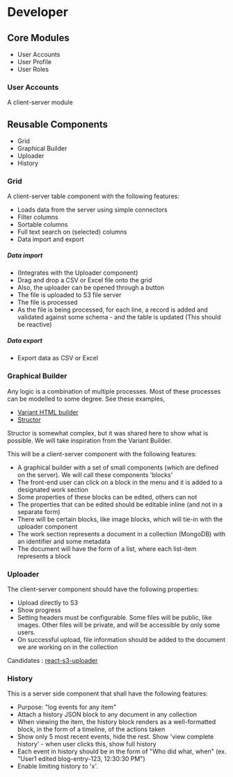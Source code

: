 # Developer

## Core Modules
* User Accounts
* User Profile
* User Roles

### User Accounts

A client-server module

## Reusable Components
* Grid
* Graphical Builder
* Uploader
* History

### Grid

A client-server table component with the following features:

* Loads data from the server using simple connectors
* Filter columns
* Sortable columns
* Full text search on (selected) columns
* Data import and export

##### Data import

* (Integrates with the Uploader component)
* Drag and drop a CSV or Excel file onto the grid
* Also, the uploader can be opened through a button
* The file is uploaded to S3 file server
* The file is processed
* As the file is being processed, for each line, a record is added and validated against some schema - and the table is updated (This should be reactive)

##### Data export

* Export data as CSV or Excel

### Graphical Builder

Any logic is a combination of multiple processes. Most of these processes can be modelled to some degree. See these examples,

* [Variant HTML builder](http://www.mediumra.re/pangaea/variant/builder.html)
* [Structor](https://github.com/ipselon/structor)

Structor is somewhat complex, but it was shared here to show what is possible. We will take inspiration from the Variant Builder.

This will be a client-server component with the following features:

* A graphical builder with a set of small components (which are defined on the server). We will call these components 'blocks'
* The front-end user can click on a block in the menu and it is added to a designated work section
* Some properties of these blocks can be edited, others can not
* The properties that can be edited should be editable inline (and not in a separate form)
* There will be certain blocks, like image blocks, which will tie-in with the uploader component
* The work section represents a document in a collection (MongoDB) with an identifier and some metadata
* The document will have the form of a list, where each list-item represents a block

### Uploader

The client-server component should have the following properties:

* Upload directly to S3
* Show progress
* Setting headers must be configurable. Some files will be public, like images. Other files will be private, and will be accessible by only some users.
* On successful upload, file information should be added to the document we are working on in the collection

Candidates : [react-s3-uploader](https://github.com/odysseyscience/react-s3-uploader)

### History

This is a server side component that shall have the following features:

* Purpose: "log events for any item"
* Attach a history JSON block to any document in any collection
* When viewing the item, the history block renders as a well-formatted block, in the form of a timeline, of the actions taken
* Show only 5 most recent events, hide the rest. Show 'view complete history' - when user clicks this, show full history
* Each event in history should be in the form of "Who did what, when" (ex. "User1 edited blog-entry-123, 12:30:30 PM")
* Enable limiting history to 'x'.



